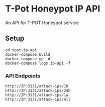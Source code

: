 # T-Pot Honeypot IP API
An API for T-POT Honeypot service

## Setup

```
cd tpot-ip-api
docker-compose build
docker-compose up -d
docker-compose logs ip-api -f
```

### API Endpoints

```
http://IP:3131/attack-ips/1h
http://IP:3131/attack-ips/24h
http://IP:3131/attack-ips/1w
http://IP:3131/attack-ips/all
```
